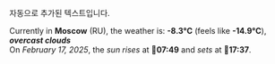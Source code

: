 
자동으로 추가된 텍스트입니다.

<!--START_SECTION:weather:moscow-->
Currently in **Moscow** (RU), the weather is: **-8.3°C** (feels like **-14.9°C**), ***overcast clouds***<br/>
On *February 17, 2025*, the *sun rises* at 🌅**07:49** and *sets* at 🌇**17:37**.
<!--END_SECTION:weather-->
